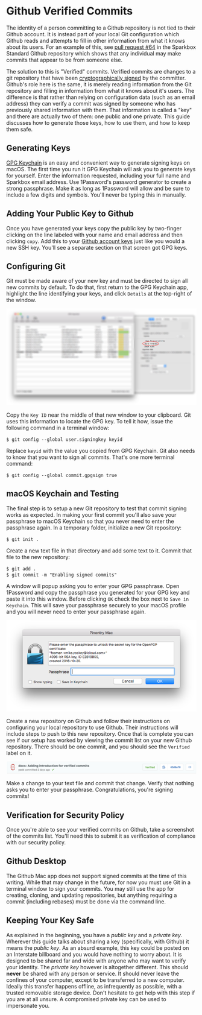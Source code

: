 # Github Verified Commits

The identity of a person committing to a Github repository is not tied to their Github account. It is instead part of your local Git configuration which Github reads and attempts to fill in other information from what it knows about its users. For an example of this, see [pull request #64][why-verified-is-important] in the Sparkbox Standard Github repository which shows that any individual may make commits that appear to be from someone else.

The solution to this is "Verified" commits. Verified commits are changes to a git repository that have been [cryptographically signed][wikipedia-digital-signature] by the committer. Github's role here is the same, it is merely reading information from the Git repository and filling in information from what it knows about it's users. The difference is that rather than relying on configuration data (such as an email address) they can verify a commit was signed by someone who has previously shared information with them. That information is called a "key" and there are actually two of them: one public and one private. This guide discusses how to generate those keys, how to use them, and how to keep them safe.

## Generating Keys

[GPG Keychain][gpg-tools-website] is an easy and convenient way to generate signing keys on macOS. The first time you run it GPG Keychain will ask you to generate keys for yourself. Enter the information requested, including your full name and Sparkbox email address. Use 1Password's password generator to create a strong passphrase. Make it as long as 1Password will allow and be sure to include a few digits and symbols. You'll never be typing this in manually.

## Adding Your Public Key to Github

Once you have generated your keys copy the public key by two-finger clicking on the line labeled with your name and email address and then clicking `copy`. Add this to your [Github account keys][github-account-keys] just like you would a new SSH key. You'll see a separate section on that screen got GPG keys.

## Configuring Git

Git must be made aware of your new key and must be directed to sign all new commits by default. To do that, first return to the GPG Keychain app, highlight the line identifying your keys, and click `Details` at the top-right of the window.

![GPG Keychain key details](keydetails.png)

Copy the `Key ID` near the middle of that new window to your clipboard. Git uses this information to locate the GPG key. To tell it how, issue the following command in a terminal window:

    $ git config --global user.signingkey keyid

Replace `keyid` with the value you copied from GPG Keychain. Git also needs to know that you want to sign all commits. That's one more terminal command:

    $ git config --global commit.gpgsign true

## macOS Keychain and Testing

The final step is to setup a new Git repository to test that commit signing works as expected. In making your first commit you'll also save your passphrase to macOS Keychain so that you never need to enter the passphrase again. In a temporary folder, initialize a new Git repository:

    $ git init .

Create a new text file in that directory and add some text to it. Commit that file to the new repository:

    $ git add .
    $ git commit -m "Enabling signed commits"

A window will popup asking you to enter your GPG passphrase. Open 1Password and copy the passphrase you generated for your GPG key and paste it into this window. Before clicking `OK` check the box next to `Save in Keychain`. This will save your passphrase securely to your macOS profile and you will never need to enter your passphrase again.

![Pinentry window](pinentry.png)

Create a new repository on Github and follow their instructions on configuring your local repository to use Github. Their instructions will include steps to push to this new repository. Once that is complete you can see if our setup has worked by viewing the commit list on your new Github repository. There should be one commit, and you should see the `Verified` label on it.

![A verified commit](verified.png)

Make a change to your text file and commit that change. Verify that nothing asks you to enter your passphrase. Congratulations, you're signing commits!

## Verification for Security Policy

Once you're able to see your verified commits on Github, take a screenshot of the commits list. You'll need this to submit it as verification of compliance with our security policy.

## Github Desktop

The Github Mac app does not support signed commits at the time of this writing. While that may change in the future, for now you must use Git in a terminal window to sign your commits. You may still use the app for creating, cloning, and updating repositories, but anything requiring a commit (including rebases) must be done via the command line.

## Keeping Your Key Safe

As explained in the beginning, you have a _public key_ and a _private key_. Wherever this guide talks about sharing a key (specifically, with Github) it means the _public key_. As an absurd example, this key could be posted on an Interstate billboard and you would have nothing to worry about. It is designed to be shared far and wide with anyone who may want to verify your identity. The _private key_ however is altogether different. This should __never__ be shared with any person or service. It should never leave the confines of your computer, except to be transferred to a new computer. Ideally this transfer happens offline, as infrequently as possible, with a trusted removable storage device. Don't hesitate to get help with this step if you are at all unsure. A compromised private key can be used to impersonate you.

[why-verified-is-important]: https://github.com/sparkbox/standard/pull/64
[gpg-tools-website]: https://gpgtools.org/
[github-account-keys]: https://github.com/settings/keys
[wikipedia-digital-signature]: https://en.wikipedia.org/wiki/Digital_signature
